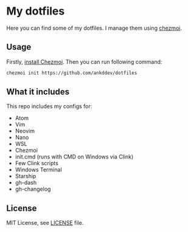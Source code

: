 # My dotfiles
Here you can find some of my dotfiles. I manage them using [chezmoi](https://www.chezmoi.io/https://www.chezmoi.io/).
## Usage
Firstly, [install Chezmoi](https://www.chezmoi.io/install/). Then you can run following command:
```sh
chezmoi init https://github.com/ankddev/dotfiles
```
## What it includes
This repo includes my configs for:
- Atom
- Vim
- Neovim
- Nano
- WSL
- Chezmoi
- init.cmd (runs with CMD on Windows via Clink)
- Few Clink scripts
- Windows Terminal
- Starship
- gh-dash
- gh-changelog
## License
MIT License, see [LICENSE](./LICENSE) file.

